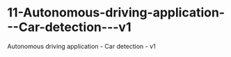 # 11-Autonomous-driving-application---Car-detection---v1
Autonomous driving application - Car detection - v1
